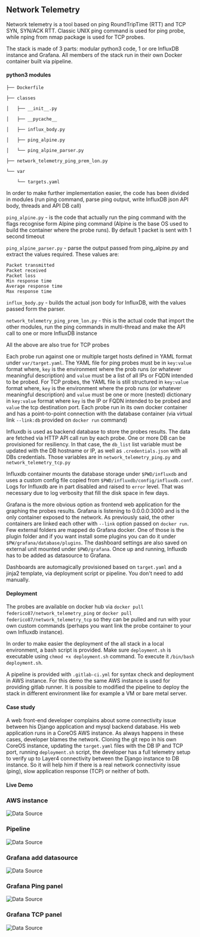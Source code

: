 ## Network Telemetry

Network telemetry is a tool based on ping RoundTripTime (RTT) and TCP SYN, SYN/ACK RTT. Classic UNIX ping command is used for ping probe, while nping from nmap package is used for TCP probes.

The stack is made of 3 parts: modular python3 code, 1 or ore InfluxDB instance and Grafana.
All members of the stack run in their own Docker container built via pipeline.

#### python3 modules

```
├── Dockerfile

├── classes

│   ├── __init__.py

│   ├── __pycache__

│   ├── influx_body.py

│   ├── ping_alpine.py

│   └── ping_alpine_parser.py

├── network_telemetry_ping_prem_lon.py

└── var

    └── targets.yaml
```

In order to make further implementation easier, the code has been divided in modules (run ping command,  parse ping output, write InfluxDB json API body, threads and API DB call)

`ping_alpine.py` - is the code that actually run the ping command with the flags recognise form Alpine ping command (Alpine is the base OS used to build the container where the probe runs). By default 1 packet is sent with 1 second timeout

`ping_alpine_parser.py` - parse the output passed from ping_alpine.py and extract the values required. These values are:

    Packet transmitted
    Packet received
    Packet loss
    Min response time
    Average response time
    Max response time

`influx_body.py` - builds the actual json body for InfluxDB, with the values passed form the parser.

`network_telemetry_ping_prem_lon.py` - this is the actual code that import the other modules, run the ping commands in multi-thread and make the API call to one or more InfluxDB instance

All the above are also true for TCP probes

Each probe run against one or multiple target hosts defined in YAML format under `var/target.yaml`.
The YAML file for ping probes must be in `key:value` format where, `key` is the environment where the prob runs (or whatever meaningful description) and `value` must be a list of all IPs or FQDN intended to be probed.
For TCP probes, the YAML file is still structured in `key:value` format where, `key` is the environment where the prob runs (or whatever meaningful description) and `value` must be one or more (nested) dictionary in `key:value` format where `key` is the IP or FQDN intended to be probed and  `value` the tcp destination port. Each probe run in its own docker container and has a point-to-point connection with the database container (via virtual link `--link:db` provided on `docker run` command)

Influxdb is used as backend database to store the probes results. The data are fetched via HTTP API call run by each probe. One or more DB can be provisioned for resiliency. In that case, the `db_list` list variable must be updated with the DB hostname or IP, as well as `.credentials.json` with all DBs credentials. Those variables are in `network_telemetry_ping.py` and `network_telemetry_tcp.py`

Influxdb container mounts the database storage under `$PWD/influxdb` and uses a custom config file copied from `$PWD/influxdb/config/influxdb.conf`. Logs for Influxdb are in part disabled and raised to `error` level. That was necessary due to log verbosity that fill the disk space in few days.

Grafana is the more obvious option as frontend web application for the graphing the probes results.
Grafana is listening to 0.0.0.0:3000 and is the only container exposed to the network. As previously said, the other containers are linked each other with `--link` option passed on `docker run`. Few external folders are mapped do Grafana docker. One of those is the plugin folder and if you want install some plugins you can do it under `$PW/grafana/database/plugins`. The dashboard settings are also saved on external unit mounted under `$PWD/grafana`. Once up and running, Influxdb has to be added as datasource to Grafana.

Dashboards are automagically provisioned based on `target.yaml` and a jinja2 template, via deployment script or pipeline. You don't need to add manually.

#### Deployment

The probes are available on docker hub via `docker pull federico87/network_telemetry_ping` or
`docker pull federico87/network_telemetry_tcp` so they can be pulled and run with your own custom commands (perhaps you want link the probe container to your own Influxdb instance).

In order to make easier the deployment of the all stack in a local environment, a bash script is provided. Make sure `deployment.sh` is executable using `chmod +x deployment.sh` command. To execute it `/bin/bash deployment.sh`.

A pipeline is provided with `.gitlab-ci.yml` for syntax check and deployment in AWS instance. For this demo the same AWS instance is used for providing gitlab runner. It is possible to modified the pipeline to deploy the stack in different environment like for example a VM or bare metal server.

#### Case study

A web front-end developer complains about some connectivity issue between his Django application and mysql backend database. His web application runs in a CoreOS AWS instance. As always happens in these cases, developer blames the network.
Cloning the git repo in his own CoreOS instance, updating the `target.yaml` files with the DB IP and TCP port, running `deployment.sh` script, the developer has a full telemetry setup to verify up to Layer4 connectivity between the Django instance to DB instance. So it will help him if there is a real network connectivity issue (ping), slow application response (TCP) or neither of both.

#### Live Demo


### AWS instance

![Data Source](screenshots/aws.png)

### Pipeline

![Data Source](screenshots/pipeline.png)

### Grafana add datasource

![Data Source](screenshots/data_source.png)

### Grafana Ping panel

![Data Source](screenshots/ping.png)

### Grafana TCP panel

![Data Source](screenshots/tcp.png)
